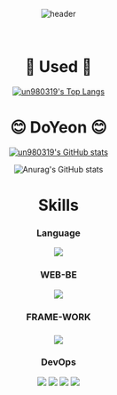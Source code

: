 <div align="center">
  
  ![header](https://capsule-render.vercel.app/api?type=cylinder&color=F0F8FF&height=150&section=header&text=un980319&fontColor=000000&fontSize=70&animation=fadeIn&fontAlignY=55)
  
<br>

# 🤺 Used 🤺
[![un980319's Top Langs](https://github-readme-stats.vercel.app/api/top-langs/?username=un980319&layout=compact&theme=dark)](https://github.com/anuraghazra/github-readme-stats)

# 😊 DoYeon 😊
[![un980319's GitHub stats](https://github-readme-stats.vercel.app/api?username=un980319&show_icons=true&theme=dark)](https://github.com/anuraghazra/github-readme-stats#gh-dark-mode-only)

![Anurag's GitHub stats](https://github-readme-stats.vercel.app/api?username=un980319&show_icons=true&theme=merko)


# Skills

<h3>Language</h3>

<img src = "https://img.shields.io/badge/C++-00599C?style=for-the-badge&logo=C%2B%2B&logoColor=white">

<h3>WEB-BE</h3>

<img src="https://img.shields.io/badge/XML-FF6600?style=plastic&logo=xml&logoColor=FFFFFF"/>

<h3>FRAME-WORK<h3>
<img src="https://img.shields.io/badge/OpenCV-27338e?logo=OpenCV&logoColor=white&style=for-the-badge"/></a>

<h3>DevOps</h3>

<a href="https://git-scm.com/" onClick=""><img src="https://img.shields.io/badge/Git-F05032?style=flat-square&logo=Git&logoColor=white"/></a>
<a href="https://github.com/" onClick=""><img src="https://img.shields.io/badge/GitHub-181717?style=flat-square&logo=GitHub&logoColor=white"/></a>
<a href="https://www.notion.so/ko-kr" onClick=""><img src="https://img.shields.io/badge/Notion-000000?style=flat-square&logo=Notion&logoColor=white"/></a>
<a href="https://visualstudio.microsoft.com/ko/" onClick=""><img src="https://img.shields.io/badge/VS-5C2D91?style=flat-square&logo=Visual Studio&logoColor=white"/></a>

